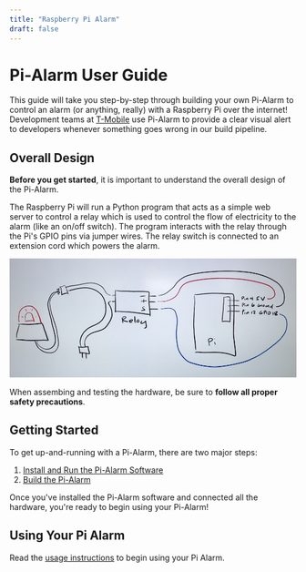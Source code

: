 ```yaml
---
title: "Raspberry Pi Alarm"
draft: false
---
```


# Pi-Alarm User Guide

This guide will take you step-by-step through building your own Pi-Alarm to control an alarm (or anything, really) with a Raspberry Pi over the internet! Development teams at [T-Mobile](https://opensource.t-mobile.com/) use Pi-Alarm to provide a clear visual alert to developers whenever something goes wrong in our build pipeline.

## Overall Design

**Before you get started**, it is important to understand the overall design of the Pi-Alarm.

The Raspberry Pi will run a Python program that acts as a simple web server to control a relay which is used to control the flow of electricity to the alarm (like an on/off switch). The program interacts with the relay through the Pi's GPIO pins via jumper wires. The relay switch is connected to an extension cord which powers the alarm.

![Design](images/design.jpg)

When assembing and testing the hardware, be sure to **follow all proper safety precautions**.

## Getting Started

To get up-and-running with a Pi-Alarm, there are two major steps:

1. [Install and Run the Pi-Alarm Software](software-instructions.md)
1. [Build the Pi-Alarm](build-instructions.md)

Once you've installed the Pi-Alarm software and connected all the hardware, you're ready to begin using your Pi-Alarm!

## Using Your Pi Alarm

Read the [usage instructions](usage-instructions.md) to begin using your Pi Alarm.